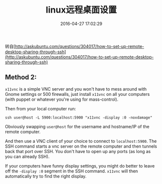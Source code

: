﻿---
layout: post
title: linux远程桌面设置
date: 2016-04-27 17:02:29
tags: linux使用
category: linux使用
comments: true
---


转自[http://askubuntu.com/questions/304017/how-to-set-up-remote-desktop-sharing-through-ssh](http://askubuntu.com/questions/304017/how-to-set-up-remote-desktop-sharing-through-ssh)

<h2>Method 2:</h2>

<p><code>x11vnc</code> is a simple VNC server and you won't have to mess around with Gnome settings or 500 firewalls, just install <code>x11vnc</code> on all your computers (with puppet or whatever you're using for mass-control).</p>

<p>Then from your local computer run:</p>

<pre><code>ssh user@host -L 5900:localhost:5900 "x11vnc -display :0 -noxdamage"
</code></pre>

<p>Obviously swapping <code>user@host</code> for the username and hostname/IP of the remote computer.</p>

<p>And then use a VNC client of your choice to connect to <code>localhost:5900</code>. The SSH command starts a vnc server on the remote computer and then tunnels back that port over SSH. You don't have to open up any ports (as long as you can already SSH).</p>

<p>If your computers have funny display settings, you might do better to leave off the <code>-display :0</code> segment in the SSH command. <code>x11vnc</code> will then automatically try to find the right display.</p>

